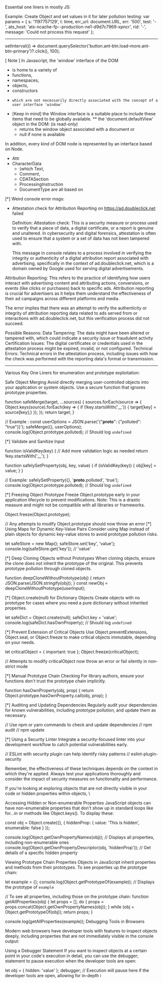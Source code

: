 
<!-- <img width="419" alt="image" src="https://github.com/djsubstance/Essential-JS-or-PHP-one-liners/assets/20057689/a944fd34-1e76-4001-8962-b97032901427"> -->

Essential one liners in mostly JS:

  
Example:
Create Object and set values in it for later pollution testing:
var params = {
  s: '1197757129',
  t: time,
  err_url: document.URL,
  err: '500',
  test: '-',
  ats_host: 'ats-ncache-fp--production-ne1-d9d7c7969-xpncr',
  rid: '-',
  message: 'Could not process this request'
};

------------
 setInterval(() => document.querySelector('button.ant-btn.load-more.ant-btn-primary')?.click(), 100);

 


[ Note ]
In Javascript, the 'window' interface of the DOM
 - is home to a variety of
 -   functions,
 -   namespaces,
 -   objects,
 -   constructors
 -     which are not necessarily directly associated with the concept of a user interface 'window'
 - [Keep in mind] the Window interface is a suitable place to include these items that need to be globally available.
**
the 'document.defaultView' object in the DOM: (is read-only)
   - returns the window object associated with a document
   or
   - null if none is available

In addition, every kind of DOM node is represented by an interface based on Node. 
 * Attr
 * CharacterData
    *   (which Text,
    *    Comment,
    *    CDATASection 
    *    ProcessingInstruction 
    *    DocumentType
                            are all based on


[*] Weird console error msgs:
 * Attestation check for Attribution Reporting on https://ad.doubleclick.net failed

   Definition:
   Attestation check: This is a security measure or process used to verify that a piece of data,
    a digital certificate, or a report is genuine and unaltered. In cybersecurity and digital
    forensics, attestation is often used to ensure that a system or a set of data has not been tampered with.

    This message in console relates to a process involved in verifying the integrity or authenticity of a 
     digital attribution report associated with advertising, specifically in the context of ad.doubleclick.net, 
      which is a domain owned by Google used for serving digital advertisements.


Attribution Reporting: This refers to the practice of identifying how users interact with advertising content and attributing actions, 
conversions, or events (like clicks or purchases) back to specific ads. Attribution reporting is crucial for advertisers as it helps
them understand the effectiveness of their ad campaigns across different platforms and media.

The error implies that there was an attempt to verify the authenticity or integrity of attribution reporting data
related to ads served from or interactions with ad.doubleclick.net, but this verification process did not succeed.  

Possible Reasons:
Data Tampering: The data might have been altered or tampered with, which could indicate a security issue or fraudulent activity
Certification Issues: The digital certificates or credentials used in the attestation process might be expired, invalid, or not configured.
Technical Errors: Technical errors in the attestation process, including issues with how the check was performed
with the reporting data's format or transmission.
 
--------------------------------------------------------------------------------------------------------------------------------
Various Key One Liners for enumeration and prototype exploitation:

Safe Object Merging
Avoid directly merging user-controlled objects into your application or system objects. 
Use a secure function that ignores prototype properties.

function safeMerge(target, ...sources) {  sources.forEach(source => {
    Object.keys(source).forEach(key => { if (!key.startsWith('__')) {
        target[key] = source[key];}    });  }); return target; }

// Example :
const userOptions = JSON.parse('{"__proto__": {"polluted": "true"}}');
safeMerge({}, userOptions);
console.log(Object.prototype.polluted); // Should log `undefined`


[*] Validate and Sanitize Input

function isValidKey(key) {   // Add more validation logic as needed
  return !key.startsWith('__');
}

function safelySetProperty(obj, key, value) {
  if (isValidKey(key)) {    obj[key] = value; } }

// Example:
safelySetProperty({}, '__proto__.polluted', 'true');
console.log(Object.prototype.polluted); // Should log `undefined`

[*] Freezing Object Prototype
Freeze Object.prototype early in your application lifecycle to prevent modifications.
Note: This is a drastic measure and might not be compatible with all libraries or frameworks.

Object.freeze(Object.prototype);

// Any attempts to modify Object.prototype should now throw an error
[*] Using Maps for Dynamic Key-Value Pairs
Consider using Map instead of plain objects for dynamic key-value stores to avoid prototype pollution risks.

let safeStore = new Map();
safeStore.set('key', 'value');
console.log(safeStore.get('key')); // 'value'

[*] Deep Cloning Objects without Prototypes
When cloning objects, ensure the clone does not inherit the prototype of the original. This prevents prototype pollution through cloned objects.

function deepCloneWithoutPrototype(obj) {   return JSON.parse(JSON.stringify(obj));  }
const newObj = deepCloneWithoutPrototype(userInput);

[*] Object.create(null) for Dictionary Objects
Create objects with no prototype for cases where you need a pure dictionary without inherited properties.

let safeDict = Object.create(null);
safeDict.key = 'value';
console.log(safeDict.hasOwnProperty); // Should log `undefined`

[*] Prevent Extension of Critical Objects
Use Object.preventExtensions, Object.seal, or Object.freeze to make critical objects immutable, depending on your needs.

let criticalObject = { important: true };
Object.freeze(criticalObject);

// Attempts to modify criticalObject now throw an error or fail silently in non-strict mode

[*] Manual Prototype Chain Checking
For library authors, ensure your functions don't trust the prototype chain implicitly.

function hasOwnProperty(obj, prop) {
  return Object.prototype.hasOwnProperty.call(obj, prop);
}

[*] Auditing and Updating Dependencies
Regularly audit your dependencies for known vulnerabilities, including prototype pollution, and update them as necessary.

// Use npm or yarn commands to check and update dependencies
// npm audit
// npm update

[*] Using a Security Linter
Integrate a security-focused linter into your development workflow to catch potential vulnerabilities early.

// ESLint with security plugin can help identify risky patterns
// eslint-plugin-security

Remember, the effectiveness of these techniques depends on the context in which they're applied.
Always test your applications thoroughly and consider the impact of security measures on functionality and performance.

If you're looking at exploring objects that are not directly visible in your code or hidden properties within objects, \

Accessing Hidden or Non-enumerable Properties
JavaScript objects can have non-enumerable properties that don't show up in standard loops like for...in or methods like Object.keys(). To display these:


const obj = Object.create({}, {
  hiddenProp: {
    value: 'This is hidden',
    enumerable: false
  }
});

console.log(Object.getOwnPropertyNames(obj)); // Displays all properties, including non-enumerable ones
console.log(Object.getOwnPropertyDescriptor(obj, 'hiddenProp')); // Get details of a specific hidden property

Viewing Prototype Chain Properties
Objects in JavaScript inherit properties and methods from their prototypes. To see properties up the prototype chain:


let example = {};
console.log(Object.getPrototypeOf(example)); // Displays the prototype of `example`

// To see all properties, including those on the prototype chain:
function getAllProperties(obj) {
  let props = [];
  do {
    props = props.concat(Object.getOwnPropertyNames(obj));
  } while (obj = Object.getPrototypeOf(obj));
  return props;
}

console.log(getAllProperties(example));
Debugging Tools in Browsers

 Modern web browsers have developer tools with features to inspect objects deeply, 
 including properties that are not immediately visible in the console output:


Using a Debugger Statement
If you want to inspect objects at a certain point in your code's execution in detail, you can use the debugger; statement to pause execution when the developer tools are open:

let obj = { hidden: 'value' };
debugger; // Execution will pause here if the developer tools are open, allowing for in-depth i
